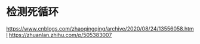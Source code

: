 # 检测死循环

https://www.cnblogs.com/zhaoqingqing/archive/2020/08/24/13556058.html
https://zhuanlan.zhihu.com/p/505383007